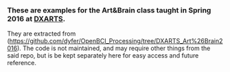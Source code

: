 ### These are examples for the Art&Brain class taught in Spring 2016 at [DXARTS](https://dxarts.washington.edu/). ###
They are extracted from (https://github.com/dyfer/OpenBCI_Processing/tree/DXARTS_Art%26Brain2016). The code is not maintained, and may require other things from the said repo, but is be kept separately here for easy access and future reference.
